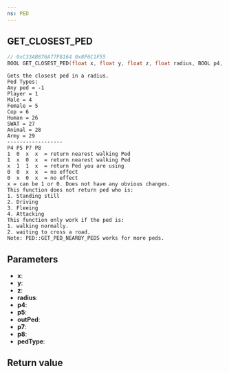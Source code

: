 ```yaml
---
ns: PED
---
```

## GET_CLOSEST_PED

```c
// 0xC33AB876A77F8164 0x8F6C1F55
BOOL GET_CLOSEST_PED(float x, float y, float z, float radius, BOOL p4, BOOL p5, Ped* outPed, BOOL p7, BOOL p8, int pedType);
```

```
Gets the closest ped in a radius.  
Ped Types:  
Any ped = -1  
Player = 1  
Male = 4   
Female = 5   
Cop = 6  
Human = 26  
SWAT = 27   
Animal = 28  
Army = 29  
------------------  
P4 P5 P7 P8  
1  0  x  x  = return nearest walking Ped  
1  x  0  x  = return nearest walking Ped  
x  1  1  x  = return Ped you are using  
0  0  x  x  = no effect  
0  x  0  x  = no effect  
x = can be 1 or 0. Does not have any obvious changes.  
This function does not return ped who is:  
1. Standing still  
2. Driving  
3. Fleeing  
4. Attacking  
This function only work if the ped is:  
1. walking normally.  
2. waiting to cross a road.  
Note: PED::GET_PED_NEARBY_PEDS works for more peds.  
```

## Parameters
* **x**: 
* **y**: 
* **z**: 
* **radius**: 
* **p4**: 
* **p5**: 
* **outPed**: 
* **p7**: 
* **p8**: 
* **pedType**: 

## Return value
